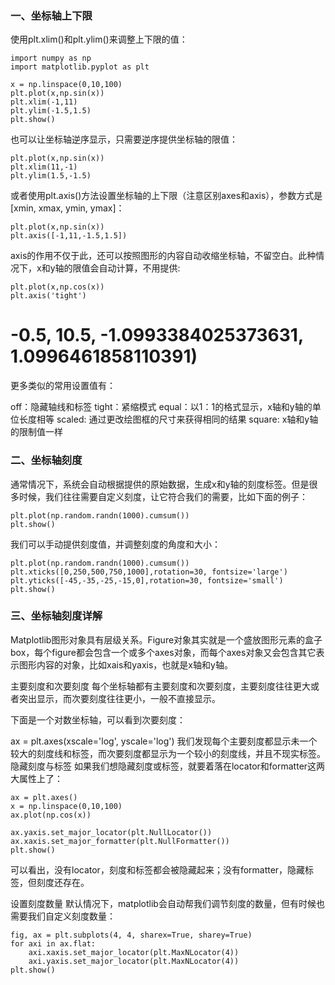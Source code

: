### 一、坐标轴上下限
使用plt.xlim()和plt.ylim()来调整上下限的值：

```
import numpy as np
import matplotlib.pyplot as plt

x = np.linspace(0,10,100)
plt.plot(x,np.sin(x))
plt.xlim(-1,11)
plt.ylim(-1.5,1.5)
plt.show()
```
也可以让坐标轴逆序显示，只需要逆序提供坐标轴的限值：
```
plt.plot(x,np.sin(x))
plt.xlim(11,-1)
plt.ylim(1.5,-1.5)
```
或者使用plt.axis()方法设置坐标轴的上下限（注意区别axes和axis），参数方式是[xmin, xmax, ymin, ymax]：
```
plt.plot(x,np.sin(x))
plt.axis([-1,11,-1.5,1.5])
```
axis的作用不仅于此，还可以按照图形的内容自动收缩坐标轴，不留空白。此种情况下，x和y轴的限值会自动计算，不用提供:
```
plt.plot(x,np.cos(x))
plt.axis('tight')
```
# -0.5, 10.5, -1.0993384025373631, 1.0996461858110391)
更多类似的常用设置值有：

off：隐藏轴线和标签
tight：紧缩模式
equal：以1：1的格式显示，x轴和y轴的单位长度相等
scaled: 通过更改绘图框的尺寸来获得相同的结果
square: x轴和y轴的限制值一样
### 二、坐标轴刻度
通常情况下，系统会自动根据提供的原始数据，生成x和y轴的刻度标签。但是很多时候，我们往往需要自定义刻度，让它符合我们的需要，比如下面的例子：
```
plt.plot(np.random.randn(1000).cumsum())
plt.show()
```

我们可以手动提供刻度值，并调整刻度的角度和大小：
```
plt.plot(np.random.randn(1000).cumsum())
plt.xticks([0,250,500,750,1000],rotation=30, fontsize='large')
plt.yticks([-45,-35,-25,-15,0],rotation=30, fontsize='small')
plt.show()
```
### 三、坐标轴刻度详解
Matplotlib图形对象具有层级关系。Figure对象其实就是一个盛放图形元素的盒子box，每个figure都会包含一个或多个axes对象，而每个axes对象又会包含其它表示图形内容的对象，比如xais和yaxis，也就是x轴和y轴。

主要刻度和次要刻度
每个坐标轴都有主要刻度和次要刻度，主要刻度往往更大或者突出显示，而次要刻度往往更小，一般不直接显示。

下面是一个对数坐标轴，可以看到次要刻度：

ax = plt.axes(xscale='log', yscale='log')
我们发现每个主要刻度都显示未一个较大的刻度线和标签，而次要刻度都显示为一个较小的刻度线，并且不现实标签。
隐藏刻度与标签
如果我们想隐藏刻度或标签，就要着落在locator和formatter这两大属性上了：


```
ax = plt.axes()
x = np.linspace(0,10,100)
ax.plot(np.cos(x))

ax.yaxis.set_major_locator(plt.NullLocator())
ax.xaxis.set_major_formatter(plt.NullFormatter())
plt.show()
```
可以看出，没有locator，刻度和标签都会被隐藏起来；没有formatter，隐藏标签，但刻度还存在。

设置刻度数量
默认情况下，matplotlib会自动帮我们调节刻度的数量，但有时候也需要我们自定义刻度数量：
```
fig, ax = plt.subplots(4, 4, sharex=True, sharey=True)
for axi in ax.flat:
    axi.xaxis.set_major_locator(plt.MaxNLocator(4))
    axi.yaxis.set_major_locator(plt.MaxNLocator(4))
plt.show()
```
